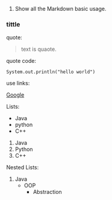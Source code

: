 1. Show all the Markdown basic usage.
### tittle
quote: 
> text is quaote.

quote code:

```
System.out.println("hello world")
```
use links:

[Google](https://www.google.com/)

Lists:
- Java
- python
- C++

1. Java
2. Python
3. C++

Nested Lists:
1. Java
    - OOP
        - Abstraction 